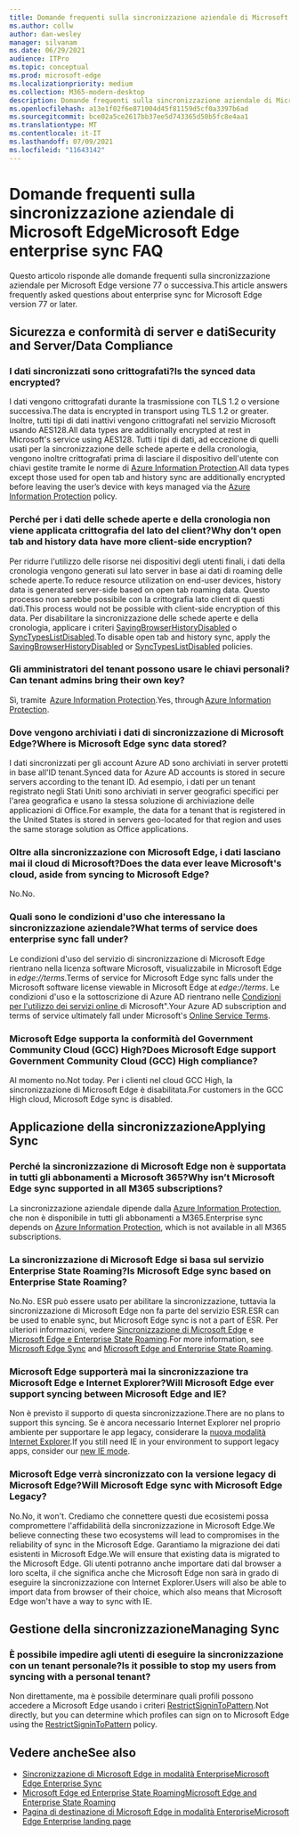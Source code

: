 ```yaml
---
title: Domande frequenti sulla sincronizzazione aziendale di Microsoft Edge
ms.author: collw
author: dan-wesley
manager: silvanam
ms.date: 06/29/2021
audience: ITPro
ms.topic: conceptual
ms.prod: microsoft-edge
ms.localizationpriority: medium
ms.collection: M365-modern-desktop
description: Domande frequenti sulla sincronizzazione aziendale di Microsoft Edge.
ms.openlocfilehash: a13e1f02f6e871004d45f81159d5cf0a3397b6ad
ms.sourcegitcommit: bce02a5ce2617bb37ee5d743365d50b5fc8e4aa1
ms.translationtype: MT
ms.contentlocale: it-IT
ms.lasthandoff: 07/09/2021
ms.locfileid: "11643142"
---
```

# <a name="microsoft-edge-enterprise-sync-faq"></a><span data-ttu-id="fcd0d-103">Domande frequenti sulla sincronizzazione aziendale di Microsoft Edge</span><span class="sxs-lookup"><span data-stu-id="fcd0d-103">Microsoft Edge enterprise sync FAQ</span></span>

<span data-ttu-id="fcd0d-104">Questo articolo risponde alle domande frequenti sulla sincronizzazione aziendale per Microsoft Edge versione 77 o successiva.</span><span class="sxs-lookup"><span data-stu-id="fcd0d-104">This article answers frequently asked questions about enterprise sync for Microsoft Edge version 77 or later.</span></span>

## <a name="security-and-serverdata-compliance"></a><span data-ttu-id="fcd0d-105">Sicurezza e conformità di server e dati</span><span class="sxs-lookup"><span data-stu-id="fcd0d-105">Security and Server/Data Compliance</span></span>

### <a name="is-the-synced-data-encrypted"></a><span data-ttu-id="fcd0d-106">I dati sincronizzati sono crittografati?</span><span class="sxs-lookup"><span data-stu-id="fcd0d-106">Is the synced data encrypted?</span></span>

<span data-ttu-id="fcd0d-107">I dati vengono crittografati durante la trasmissione con TLS 1.2 o versione successiva.</span><span class="sxs-lookup"><span data-stu-id="fcd0d-107">The data is encrypted in transport using TLS 1.2 or greater.</span></span> <span data-ttu-id="fcd0d-108">Inoltre, tutti tipi di dati inattivi vengono crittografati nel servizio Microsoft usando AES128.</span><span class="sxs-lookup"><span data-stu-id="fcd0d-108">All data types are additionally encrypted at rest in Microsoft's service using AES128.</span></span> <span data-ttu-id="fcd0d-109">Tutti i tipi di dati, ad eccezione di quelli usati per la sincronizzazione delle schede aperte e della cronologia, vengono inoltre crittografati prima di lasciare il dispositivo dell'utente con chiavi gestite tramite le norme di [Azure Information Protection](./microsoft-edge-policies.md#restrictsignintopattern).</span><span class="sxs-lookup"><span data-stu-id="fcd0d-109">All data types except those used for open tab and history sync are additionally encrypted before leaving the user’s device with keys managed via the [Azure Information Protection](./microsoft-edge-policies.md#restrictsignintopattern) policy.</span></span>

### <a name="why-dont-open-tab-and-history-data-have-more-client-side-encryption"></a><span data-ttu-id="fcd0d-110">Perché per i dati delle schede aperte e della cronologia non viene applicata crittografia del lato del client?</span><span class="sxs-lookup"><span data-stu-id="fcd0d-110">Why don’t open tab and history data have more client-side encryption?</span></span>

<span data-ttu-id="fcd0d-111">Per ridurre l'utilizzo delle risorse nei dispositivi degli utenti finali, i dati della cronologia vengono generati sul lato server in base ai dati di roaming delle schede aperte.</span><span class="sxs-lookup"><span data-stu-id="fcd0d-111">To reduce resource utilization on end-user devices, history data is generated server-side based on open tab roaming data.</span></span> <span data-ttu-id="fcd0d-112">Questo processo non sarebbe possibile con la crittografia lato client di questi dati.</span><span class="sxs-lookup"><span data-stu-id="fcd0d-112">This process would not be possible with client-side encryption of this data.</span></span> <span data-ttu-id="fcd0d-113">Per disabilitare la sincronizzazione delle schede aperte e della cronologia, applicare i criteri [SavingBrowserHistoryDisabled](./microsoft-edge-policies.md#savingbrowserhistorydisabled) o [SyncTypesListDisabled](./microsoft-edge-policies.md#synctypeslistdisabled).</span><span class="sxs-lookup"><span data-stu-id="fcd0d-113">To disable open tab and history sync, apply the [SavingBrowserHistoryDisabled](./microsoft-edge-policies.md#savingbrowserhistorydisabled) or [SyncTypesListDisabled](./microsoft-edge-policies.md#synctypeslistdisabled) policies.</span></span>

### <a name="can-tenant-admins-bring-their-own-key"></a><span data-ttu-id="fcd0d-114">Gli amministratori del tenant possono usare le chiavi personali?</span><span class="sxs-lookup"><span data-stu-id="fcd0d-114">Can tenant admins bring their own key?</span></span>

<span data-ttu-id="fcd0d-115">Sì, tramite  [Azure Information Protection](https://azure.microsoft.com/services/information-protection/).</span><span class="sxs-lookup"><span data-stu-id="fcd0d-115">Yes, through [Azure Information Protection](https://azure.microsoft.com/services/information-protection/).</span></span>

### <a name="where-is-microsoft-edge-sync-data-stored"></a><span data-ttu-id="fcd0d-116">Dove vengono archiviati i dati di sincronizzazione di Microsoft Edge?</span><span class="sxs-lookup"><span data-stu-id="fcd0d-116">Where is Microsoft Edge sync data stored?</span></span>

<span data-ttu-id="fcd0d-117">I dati sincronizzati per gli account Azure AD sono archiviati in server protetti in base all'ID tenant.</span><span class="sxs-lookup"><span data-stu-id="fcd0d-117">Synced data for Azure AD accounts is stored in secure servers according to the tenant ID.</span></span> <span data-ttu-id="fcd0d-118">Ad esempio, i dati per un tenant registrato negli Stati Uniti sono archiviati in server geografici specifici per l'area geografica e usano la stessa soluzione di archiviazione delle applicazioni di Office.</span><span class="sxs-lookup"><span data-stu-id="fcd0d-118">For example, the data for a tenant that is registered in the United States is stored in servers geo-located for that region and uses the same storage solution as Office applications.</span></span>

### <a name="does-the-data-ever-leave-microsofts-cloud-aside-from-syncing-to-microsoft-edge"></a><span data-ttu-id="fcd0d-119">Oltre alla sincronizzazione con Microsoft Edge, i dati lasciano mai il cloud di Microsoft?</span><span class="sxs-lookup"><span data-stu-id="fcd0d-119">Does the data ever leave Microsoft's cloud, aside from syncing to Microsoft Edge?</span></span>

<span data-ttu-id="fcd0d-120">No.</span><span class="sxs-lookup"><span data-stu-id="fcd0d-120">No.</span></span>

### <a name="what-terms-of-service-does-enterprise-sync-fall-under"></a><span data-ttu-id="fcd0d-121">Quali sono le condizioni d'uso che interessano la sincronizzazione aziendale?</span><span class="sxs-lookup"><span data-stu-id="fcd0d-121">What terms of service does enterprise sync fall under?</span></span>

<span data-ttu-id="fcd0d-122">Le condizioni d'uso del servizio di sincronizzazione di Microsoft Edge rientrano nella licenza software Microsoft, visualizzabile in Microsoft Edge in *edge://terms*.</span><span class="sxs-lookup"><span data-stu-id="fcd0d-122">Terms of service for Microsoft Edge sync falls under the Microsoft software license viewable in Microsoft Edge at *edge://terms*.</span></span> <span data-ttu-id="fcd0d-123">Le condizioni d'uso e la sottoscrizione di Azure AD rientrano nelle [Condizioni per l'utilizzo dei servizi online ](https://www.microsoft.com/licensing/product-licensing/products)di Microsoft".</span><span class="sxs-lookup"><span data-stu-id="fcd0d-123">Your Azure AD subscription and terms of service ultimately fall under Microsoft's [Online Service Terms](https://www.microsoft.com/licensing/product-licensing/products).</span></span>

### <a name="does-microsoft-edge-support-government-community-cloud-gcc-high-compliance"></a><span data-ttu-id="fcd0d-124">Microsoft Edge supporta la conformità del Government Community Cloud (GCC) High?</span><span class="sxs-lookup"><span data-stu-id="fcd0d-124">Does Microsoft Edge support Government Community Cloud (GCC) High compliance?</span></span>

<span data-ttu-id="fcd0d-125">Al momento no.</span><span class="sxs-lookup"><span data-stu-id="fcd0d-125">Not today.</span></span> <span data-ttu-id="fcd0d-126">Per i clienti nel cloud GCC High, la sincronizzazione di Microsoft Edge è disabilitata.</span><span class="sxs-lookup"><span data-stu-id="fcd0d-126">For customers in the GCC High cloud, Microsoft Edge sync is disabled.</span></span>

## <a name="applying-sync"></a><span data-ttu-id="fcd0d-127">Applicazione della sincronizzazione</span><span class="sxs-lookup"><span data-stu-id="fcd0d-127">Applying Sync</span></span>

### <a name="why-isnt-microsoft-edge-sync-supported-in-all-m365-subscriptions"></a><span data-ttu-id="fcd0d-128">Perché la sincronizzazione di Microsoft Edge non è supportata in tutti gli abbonamenti a Microsoft 365?</span><span class="sxs-lookup"><span data-stu-id="fcd0d-128">Why isn’t Microsoft Edge sync supported in all M365 subscriptions?</span></span>

<span data-ttu-id="fcd0d-129">La sincronizzazione aziendale dipende dalla [Azure Information Protection](https://azure.microsoft.com/services/information-protection/), che non è disponibile in tutti gli abbonamenti a M365.</span><span class="sxs-lookup"><span data-stu-id="fcd0d-129">Enterprise sync depends on [Azure Information Protection](https://azure.microsoft.com/services/information-protection/), which is not available in all M365 subscriptions.</span></span>

### <a name="is-microsoft-edge-sync-based-on-enterprise-state-roaming"></a><span data-ttu-id="fcd0d-130">La sincronizzazione di Microsoft Edge si basa sul servizio Enterprise State Roaming?</span><span class="sxs-lookup"><span data-stu-id="fcd0d-130">Is Microsoft Edge sync based on Enterprise State Roaming?</span></span>

<span data-ttu-id="fcd0d-131">No.</span><span class="sxs-lookup"><span data-stu-id="fcd0d-131">No.</span></span> <span data-ttu-id="fcd0d-132">ESR può essere usato per abilitare la sincronizzazione, tuttavia la sincronizzazione di Microsoft Edge non fa parte del servizio ESR.</span><span class="sxs-lookup"><span data-stu-id="fcd0d-132">ESR can be used to enable sync, but Microsoft Edge sync is not a part of ESR.</span></span> <span data-ttu-id="fcd0d-133">Per ulteriori informazioni, vedere [Sincronizzazione di Microsoft Edge](/DeployEdge/microsoft-edge-enterprise-sync) e [Microsoft Edge e Enterprise State Roaming](/DeployEdge/microsoft-edge-enterprise-state-roaming).</span><span class="sxs-lookup"><span data-stu-id="fcd0d-133">For more information, see [Microsoft Edge Sync](/DeployEdge/microsoft-edge-enterprise-sync) and [Microsoft Edge and Enterprise State Roaming](/DeployEdge/microsoft-edge-enterprise-state-roaming).</span></span>

### <a name="will-microsoft-edge-ever-support-syncing-between-microsoft-edge-and-ie"></a><span data-ttu-id="fcd0d-134">Microsoft Edge supporterà mai la sincronizzazione tra Microsoft Edge e Internet Explorer?</span><span class="sxs-lookup"><span data-stu-id="fcd0d-134">Will Microsoft Edge ever support syncing between Microsoft Edge and IE?</span></span>

<span data-ttu-id="fcd0d-135">Non è previsto il supporto di questa sincronizzazione.</span><span class="sxs-lookup"><span data-stu-id="fcd0d-135">There are no plans to support this syncing.</span></span> <span data-ttu-id="fcd0d-136">Se è ancora necessario Internet Explorer nel proprio ambiente per supportare le app legacy, considerare la [nuova modalità Internet Explorer](./edge-ie-mode.md).</span><span class="sxs-lookup"><span data-stu-id="fcd0d-136">If you still need IE in your environment to support legacy apps, consider our [new IE mode](./edge-ie-mode.md).</span></span>

### <a name="will-microsoft-edge-sync-with-microsoft-edge-legacy"></a><span data-ttu-id="fcd0d-137">Microsoft Edge verrà sincronizzato con la versione legacy di Microsoft Edge?</span><span class="sxs-lookup"><span data-stu-id="fcd0d-137">Will Microsoft Edge sync with Microsoft Edge Legacy?</span></span>

<span data-ttu-id="fcd0d-138">No.</span><span class="sxs-lookup"><span data-stu-id="fcd0d-138">No, it won't.</span></span> <span data-ttu-id="fcd0d-139">Crediamo che connettere questi due ecosistemi possa compromettere l'affidabilità della sincronizzazione in Microsoft Edge.</span><span class="sxs-lookup"><span data-stu-id="fcd0d-139">We believe connecting these two ecosystems will lead to compromises in the reliability of sync in the Microsoft Edge.</span></span> <span data-ttu-id="fcd0d-140">Garantiamo la migrazione dei dati esistenti in Microsoft Edge.</span><span class="sxs-lookup"><span data-stu-id="fcd0d-140">We will ensure that existing data is migrated to the Microsoft Edge.</span></span> <span data-ttu-id="fcd0d-141">Gli utenti potranno anche importare dati dal browser a loro scelta, il che significa anche che Microsoft Edge non sarà in grado di eseguire la sincronizzazione con Internet Explorer.</span><span class="sxs-lookup"><span data-stu-id="fcd0d-141">Users will also be able to import data from browser of their choice, which also means that Microsoft Edge won't have a way to sync with IE.</span></span>

## <a name="managing-sync"></a><span data-ttu-id="fcd0d-142">Gestione della sincronizzazione</span><span class="sxs-lookup"><span data-stu-id="fcd0d-142">Managing Sync</span></span>

### <a name="is-it-possible-to-stop-my-users-from-syncing-with-a-personal-tenant"></a><span data-ttu-id="fcd0d-143">È possibile impedire agli utenti di eseguire la sincronizzazione con un tenant personale?</span><span class="sxs-lookup"><span data-stu-id="fcd0d-143">Is it possible to stop my users from syncing with a personal tenant?</span></span>

<span data-ttu-id="fcd0d-144">Non direttamente, ma è possibile determinare quali profili possono accedere a Microsoft Edge usando i criteri [RestrictSigninToPattern](./microsoft-edge-policies.md#restrictsignintopattern).</span><span class="sxs-lookup"><span data-stu-id="fcd0d-144">Not directly, but you can determine which profiles can sign on to Microsoft Edge using the [RestrictSigninToPattern](./microsoft-edge-policies.md#restrictsignintopattern) policy.</span></span>

## <a name="see-also"></a><span data-ttu-id="fcd0d-145">Vedere anche</span><span class="sxs-lookup"><span data-stu-id="fcd0d-145">See also</span></span>

- [<span data-ttu-id="fcd0d-146">Sincronizzazione di Microsoft Edge in modalità Enterprise</span><span class="sxs-lookup"><span data-stu-id="fcd0d-146">Microsoft Edge Enterprise Sync</span></span>](microsoft-edge-enterprise-sync.md)
- [<span data-ttu-id="fcd0d-147">Microsoft Edge ed Enterprise State Roaming</span><span class="sxs-lookup"><span data-stu-id="fcd0d-147">Microsoft Edge and Enterprise State Roaming</span></span>](microsoft-edge-enterprise-state-roaming.md)
- [<span data-ttu-id="fcd0d-148">Pagina di destinazione di Microsoft Edge in modalità Enterprise</span><span class="sxs-lookup"><span data-stu-id="fcd0d-148">Microsoft Edge Enterprise landing page</span></span>](https://aka.ms/EdgeEnterprise)